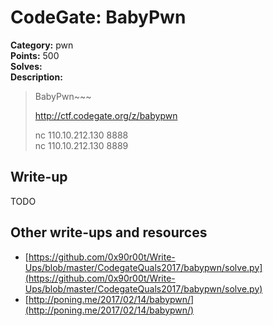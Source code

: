 # CodeGate: BabyPwn

**Category:** pwn  
**Points:** 500  
**Solves:**  
**Description:**  

> BabyPwn~~~
> 
> http://ctf.codegate.org/z/babypwn
> 
> nc 110.10.212.130 8888  
> nc 110.10.212.130 8889  

## Write-up

TODO

## Other write-ups and resources

* [https://github.com/0x90r00t/Write-Ups/blob/master/CodegateQuals2017/babypwn/solve.py](https://github.com/0x90r00t/Write-Ups/blob/master/CodegateQuals2017/babypwn/solve.py)
* [http://poning.me/2017/02/14/babypwn/](http://poning.me/2017/02/14/babypwn/)
